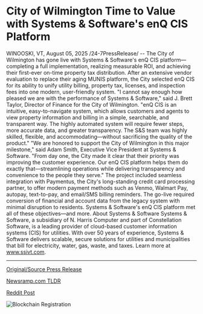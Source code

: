 # City of Wilmington Time to Value with Systems &amp; Software's enQ CIS Platform

WINOOSKI, VT, August 05, 2025 /24-7PressRelease/ -- The City of Wilmington has gone live with Systems & Software's enQ CIS platform—completing a full implementation, realizing measurable ROI, and achieving their first-ever on-time property tax distribution. After an extensive vendor evaluation to replace their aging MUNIS platform, the City selected enQ CIS for its ability to unify utility billing, property tax, licenses, and inspection fees into one modern, user-friendly system.  "I cannot say enough how pleased we are with the performance of Systems & Software," said J. Brett Taylor, Director of Finance for the City of Wilmington. "enQ CIS is an intuitive, easy-to-navigate system, which allows customers and agents to view property information and billing in a simple, searchable, and transparent way. The highly automated system will require fewer steps, more accurate data, and greater transparency. The S&S team was highly skilled, flexible, and accommodating—without sacrificing the quality of the product."  "We are honored to support the City of Wilmington in this major milestone," said Adam Smith, Executive Vice President at Systems & Software. "From day one, the City made it clear that their priority was improving the customer experience. Our enQ CIS platform helps them do exactly that—streamlining operations while delivering transparency and convenience to the people they serve."  The project included seamless integration with Paymentus, the City's long-standing credit card processing partner, to offer modern payment methods such as Venmo, Walmart Pay, autopay, text-to-pay, and email/SMS billing reminders. The go-live required conversion of financial and account data from the legacy system with minimal disruption to residents. Systems & Software's enQ CIS platform met all of these objectives—and more.  About Systems & Software Systems & Software, a subsidiary of N. Harris Computer and part of Constellation Software, is a leading provider of cloud-based customer information systems (CIS) for utilities. With over 50 years of experience, Systems & Software delivers scalable, secure solutions for utilities and municipalities that bill for electricity, water, gas, waste, and taxes. Learn more at www.ssivt.com. 

---

[Original/Source Press Release](https://www.24-7pressrelease.com/press-release/525527/city-of-wilmington-time-to-value-with-systems-softwares-enq-cis-platform)
                    

[Newsramp.com TLDR](https://newsramp.com/curated-news/wilmington-achieves-milestone-with-enq-cis-platform-implementation/97230be36e1a086f48c99dd265bff1a6) 

 



[Reddit Post](https://www.reddit.com/r/technology_press/comments/1mi2kay/wilmington_achieves_milestone_with_enq_cis/) 



![Blockchain Registration](https://cdn.newsramp.app/24-7PressRelease/qrcode/258/5/maskXvHB.webp)